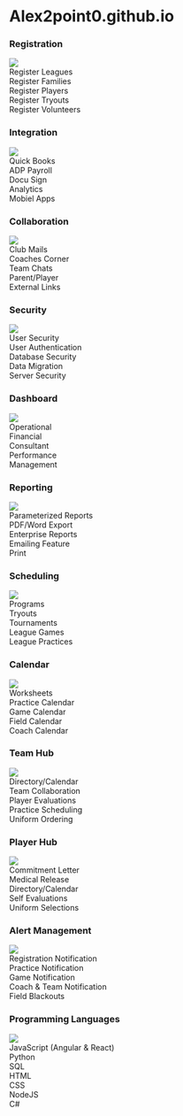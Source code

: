 # Alex2point0.github.io

<!DOCTYPE html>
<html>

<head>
    <meta charset="utf-8">
    <meta name="viewport" content="width=device-width, initial-scale=1.0, shrink-to-fit=no">
    <title>lists</title>
    <link rel="stylesheet" href="assets/bootstrap/css/bootstrap.min.css">
    <link rel="stylesheet" href="assets/css/lists.css">
    <link rel="stylesheet" href="assets/css/styles.css">
</head>

<body><div class="list-box-container">
  
  <div class="list-box">
    <div class="list-box-head">
      <h3>Registration</h3>
      <img src="http://vaaptech.com/wp-content/uploads/2018/06/registration.png">
    </div>
    <div class="list-box-text">
      <div>Register Leagues</div>
      <div>Register Families</div>
      <div>Register Players</div>
      <div>Register Tryouts</div>
      <div>Register Volunteers</div>
    </div>
  </div>
  
  <div class="list-box">
    <div class="list-box-head">
      <h3>Integration</h3>
      <img src="https://cdn2.iconfinder.com/data/icons/round-varieties/60/Rounded_-_High_Ultra_Colour10_-_Circuit_Board-512.png">
    </div>
    <div class="list-box-text">
      <div>Quick Books</div>
      <div>ADP Payroll</div>
      <div>Docu Sign</div>
      <div>Analytics</div>
      <div>Mobiel Apps</div>
    </div>
  </div>
  
  <div class="list-box">
    <div class="list-box-head">
      <h3>Collaboration</h3>
      <img src="https://static1.squarespace.com/static/5985f3ae4c0dbf14605d1cbf/t/59a72e43d2b857a0be11bbf6/1505142015937/become+a+partner+icon+3.png">
    </div>
    <div class="list-box-text">
      <div>Club Mails</div>
      <div>Coaches Corner</div>
      <div>Team Chats</div>
      <div>Parent/Player</div>
      <div>External Links</div>
    </div>
  </div>
  
  <div class="list-box">
    <div class="list-box-head">
      <h3>Security</h3>
      <img src="https://cdn2.iconfinder.com/data/icons/circle-icons-1/64/key-512.png">
    </div>
    <div class="list-box-text">
      <div>User Security</div>
      <div>User Authentication</div>
      <div>Database Security</div>
      <div>Data Migration</div>
      <div>Server Security</div>
    </div>
  </div>
  
  <div class="list-box">
    <div class="list-box-head">
      <h3>Dashboard</h3>
      <img src="https://cdn3.iconfinder.com/data/icons/ballicons-free/128/graph.png">
    </div>
    <div class="list-box-text">
      <div>Operational</div>
      <div>Financial</div>
      <div>Consultant</div>
      <div>Performance</div>
      <div>Management</div>
    </div>
  </div>
  
  <div class="list-box">
    <div class="list-box-head">
      <h3>Reporting</h3>
      <img src="https://cdn3.iconfinder.com/data/icons/luchesa-vol-9/128/Report-512.png">
    </div>
    <div class="list-box-text">
      <div>Parameterized Reports</div>
      <div>PDF/Word Export</div>
      <div>Enterprise Reports</div>
      <div>Emailing Feature</div>
      <div>Print</div>
    </div>
  </div>
  
  <div class="list-box">
    <div class="list-box-head">
      <h3>Scheduling</h3>
      <img src="https://cdn2.iconfinder.com/data/icons/pictograms-vol-1/400/calendar-128.png">
    </div>
    <div class="list-box-text">
      <div>Programs</div>
      <div>Tryouts</div>
      <div>Tournaments</div>
      <div>League Games</div>
      <div>League Practices</div>
    </div>
  </div>
  
  <div class="list-box">
    <div class="list-box-head">
      <h3>Calendar</h3>
      <img src="https://cdn1.iconfinder.com/data/icons/flat-business-icons/128/calendar-512.png">
    </div>
    <div class="list-box-text">
      <div>Worksheets</div>
      <div>Practice Calendar</div>
      <div>Game Calendar</div>
      <div>Field Calendar</div>
      <div>Coach Calendar</div>
    </div>
  </div>
  
  <div class="list-box">
    <div class="list-box-head">
      <h3>Team Hub</h3>
      <img src="https://www.thinkconsults.com/wp-content/uploads/2017/08/theteam.png">
    </div>
    <div class="list-box-text">
      <div>Directory/Calendar</div>
      <div>Team Collaboration</div>
      <div>Player Evaluations</div>
      <div>Practice Scheduling</div>
      <div>Uniform Ordering</div>
    </div>
  </div>
  
  <div class="list-box">
    <div class="list-box-head">
      <h3>Player Hub</h3>
      <img src="http://icons.iconarchive.com/icons/graphicloads/flat-finance/256/person-icon.png">
    </div>
    <div class="list-box-text">
      <div>Commitment Letter</div>
      <div>Medical Release</div>
      <div>Directory/Calendar</div>
      <div>Self Evaluations</div>
      <div>Uniform Selections</div>
    </div>
  </div>
  
  <div class="list-box">
    <div class="list-box-head">
      <h3>Alert Management</h3>
      <img src="https://cdn2.iconfinder.com/data/icons/circle-icons-1/64/caution-512.png">
    </div>
    <div class="list-box-text">
      <div>Registration Notification</div>
      <div>Practice Notification</div>
      <div>Game Notification</div>
      <div>Coach &amp; Team Notification</div>
      <div>Field Blackouts</div>
    </div>
  </div>
  
  <div class="list-box">
    <div class="list-box-head">
      <h3>Programming Languages</h3>
      <img src="https://image.flaticon.com/icons/png/512/188/188901.png">
    </div>
    <div class="list-box-text">
      <div>JavaScript (Angular & React)</div>
      <div>Python</div>
      <div>SQL</div>
      <div>HTML</div>
      <div>CSS</div>
      <div>NodeJS</div>
      <div>C#</div>
    </div>
  </div>
  
</div>
    <script src="assets/js/jquery.min.js"></script>
    <script src="assets/bootstrap/js/bootstrap.min.js"></script>
</body>

</html>

